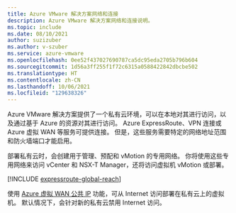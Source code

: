 ```yaml
---
title: Azure VMware 解决方案网络和连接
description: Azure VMware 解决方案网络和连接说明。
ms.topic: include
ms.date: 08/10/2021
author: suzizuber
ms.author: v-szuber
ms.service: azure-vmware
ms.openlocfilehash: 0ee52f437027690787ca5dc95eda2705b796b604
ms.sourcegitcommit: 1d56a3ff255f1f72c6315a0588422842dbcbe502
ms.translationtype: HT
ms.contentlocale: zh-CN
ms.lasthandoff: 10/06/2021
ms.locfileid: "129638326"
---
```

<!-- Used in introduction.md and concepts-networking.md -->

Azure VMware 解决方案提供了一个私有云环境，可以在本地对其进行访问，以及通过基于 Azure 的资源对其进行访问。 Azure ExpressRoute、VPN 连接或 Azure 虚拟 WAN 等服务可提供连接。 但是，这些服务需要特定的网络地址范围和防火墙端口才能启用。

部署私有云时，会创建用于管理、预配和 vMotion 的专用网络。 你将使用这些专用网络来访问 vCenter 和 NSX-T Manager，还将访问虚拟机 vMotion 或部署。

[!INCLUDE [expressroute-global-reach](expressroute-global-reach.md)]

使用 [Azure 虚拟 WAN 公共 IP](../enable-public-internet-access.md) 功能，可从 Internet 访问部署在私有云上的虚拟机。 默认情况下，会针对新的私有云禁用 Internet 访问。 



